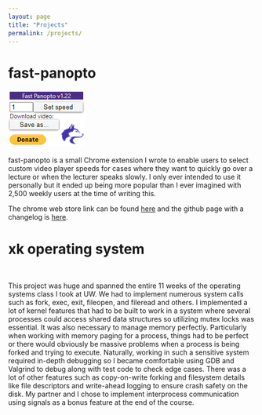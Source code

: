 ```yaml
---
layout: page
title: "Projects"
permalink: /projects/
---
```

# fast-panopto
![fast-panopto layout](/images/fast-panopto.png)
<br>
<br>
fast-panopto is a small Chrome extension I wrote to enable users to select custom video player speeds for cases where they want to quickly go over a lecture or when the lecturer speaks slowly.
I only ever intended to use it personally but it ended up being more popular than I ever imagined with 2,500 weekly users at the time of writing this.

The chrome web store link can be found [here](https://chrome.google.com/webstore/detail/fast-panopto/bginlheikaacjjdajifcbakcmfcgmefh?hl=en) and the github page with a changelog is [here](https://github.com/relliko/fast-panopto).

# xk operating system
<br>

This project was huge and spanned the entire 11 weeks of the operating systems class I took at UW. We had to implement numerous system calls such as fork, exec, exit, fileopen, and fileread and others. I implemented a lot of kernel features that had to be built to work in a system where several processes could access shared data structures so utilizing mutex locks was essential. It was also necessary to manage memory perfectly. Particularly when working with memory paging for a process, things had to be perfect or there would obviously be massive problems when a process is being forked and trying to execute. Naturally, working in such a sensitive system required in-depth debugging so I became comfortable using GDB and Valgrind to debug along with test code to check edge cases. There was a lot of other features such as copy-on-write forking and filesystem details like file descriptors and write-ahead logging to ensure crash safety on the disk. My partner and I chose to implement interprocess communication using signals as a bonus feature at the end of the course. 
